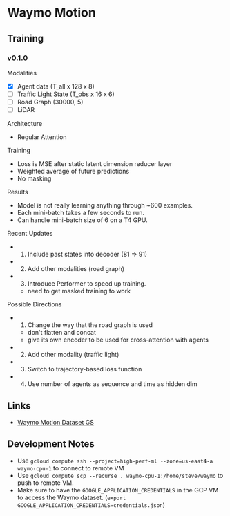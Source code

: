 # Waymo Motion

## Training

### v0.1.0

Modalities
- [x] Agent data (T_all x 128 x 8)
- [ ] Traffic Light State (T_obs x 16 x 6)
- [ ] Road Graph (30000, 5)
- [ ] LiDAR

Architecture
- Regular Attention

Training
- Loss is MSE after static latent dimension reducer layer
- Weighted average of future predictions
- No masking

Results
- Model is not really learning anything through ~600 examples.
- Each mini-batch takes a few seconds to run.
- Can handle mini-batch size of 6 on a T4 GPU.

Recent Updates
- 1. Include past states into decoder (81 => 91)
- 2. Add other modalities (road graph)
- 3. Introduce Performer to speed up training.
    - need to get masked training to work

Possible Directions
- 1. Change the way that the road graph is used
    - don't flatten and concat
    - give its own encoder to be used for cross-attention with agents
- 2. Add other modality (traffic light)
- 3. Switch to trajectory-based loss function
- 4. Use number of agents as sequence and time as hidden dim

## Links

- [Waymo Motion Dataset GS](https://console.cloud.google.com/storage/browser/waymo_open_dataset_motion_v_1_2_0)

## Development Notes

- Use `gcloud compute ssh --project=high-perf-ml --zone=us-east4-a waymo-cpu-1` to connect to remote VM
- Use `gcloud compute scp --recurse . waymo-cpu-1:/home/steve/waymo` to push to remote VM.
- Make sure to have the `GOOGLE_APPLICATION_CREDENTIALS` in the GCP VM to access the Waymo dataset. (`export GOOGLE_APPLICATION_CREDENTIALS=credentials.json`)